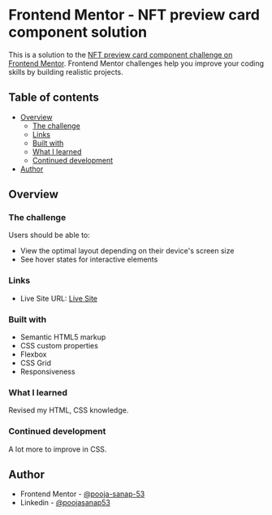 # Frontend Mentor - NFT preview card component solution

This is a solution to the [NFT preview card component challenge on Frontend Mentor](https://www.frontendmentor.io/challenges/nft-preview-card-component-SbdUL_w0U). Frontend Mentor challenges help you improve your coding skills by building realistic projects. 

## Table of contents

- [Overview](#overview)
  - [The challenge](#the-challenge)
  - [Links](#links)
  - [Built with](#built-with)
  - [What I learned](#what-i-learned)
  - [Continued development](#continued-development)
- [Author](#author)



## Overview

### The challenge

Users should be able to:

- View the optimal layout depending on their device's screen size
- See hover states for interactive elements


### Links

- Live Site URL: [Live Site](https://pooja-sanap-53.github.io/Front-End-Mentor/001_NFT_PreviewCardComponentMain/html&css/index.html)


### Built with

- Semantic HTML5 markup
- CSS custom properties
- Flexbox
- CSS Grid
- Responsiveness


### What I learned

Revised my HTML, CSS knowledge. 

### Continued development

A lot more to improve in CSS.


## Author

- Frontend Mentor - [@pooja-sanap-53](https://www.frontendmentor.io/profile/pooja-sanap-53)
- Linkedin - [@poojasanap53](https://www.linkedin.com/in/poojasanap53)
